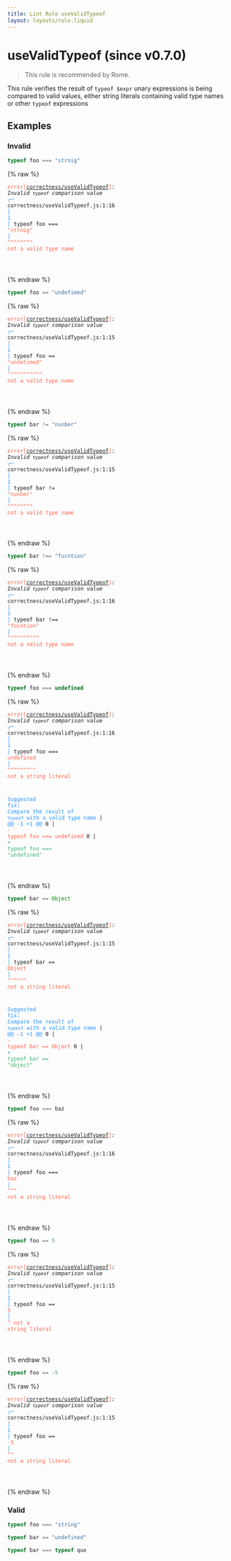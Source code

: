 ```yaml
---
title: Lint Rule useValidTypeof
layout: layouts/rule.liquid
---
```


# useValidTypeof (since v0.7.0)

> This rule is recommended by Rome.

This rule verifies the result of `typeof $expr` unary expressions is being
compared to valid values, either string literals containing valid type
names or other `typeof` expressions

## Examples

### Invalid

```jsx
typeof foo === "strnig"
```

{% raw %}<pre class="language-text"><code class="language-text"><span style="color: Tomato;">error</span><span style="color: Tomato;">[</span><span style="color: Tomato;"><a href="https://rome.tools/docs/lint/rules/useValidTypeof/">correctness/useValidTypeof</a></span><span style="color: Tomato;">]</span><em>: </em><em>Invalid `typeof` comparison value</em>
  <span style="color: rgb(38, 148, 255);">┌</span><span style="color: rgb(38, 148, 255);">─</span> correctness/useValidTypeof.js:1:16
  <span style="color: rgb(38, 148, 255);">│</span>
<span style="color: rgb(38, 148, 255);">1</span> <span style="color: rgb(38, 148, 255);">│</span> typeof foo === <span style="color: Tomato;">&quot;</span><span style="color: Tomato;">s</span><span style="color: Tomato;">t</span><span style="color: Tomato;">r</span><span style="color: Tomato;">n</span><span style="color: Tomato;">i</span><span style="color: Tomato;">g</span><span style="color: Tomato;">&quot;</span>
  <span style="color: rgb(38, 148, 255);">│</span>                <span style="color: Tomato;">^</span><span style="color: Tomato;">^</span><span style="color: Tomato;">^</span><span style="color: Tomato;">^</span><span style="color: Tomato;">^</span><span style="color: Tomato;">^</span><span style="color: Tomato;">^</span><span style="color: Tomato;">^</span> <span style="color: Tomato;">not a valid type name</span>

</code></pre>{% endraw %}

```jsx
typeof foo == "undefimed"
```

{% raw %}<pre class="language-text"><code class="language-text"><span style="color: Tomato;">error</span><span style="color: Tomato;">[</span><span style="color: Tomato;"><a href="https://rome.tools/docs/lint/rules/useValidTypeof/">correctness/useValidTypeof</a></span><span style="color: Tomato;">]</span><em>: </em><em>Invalid `typeof` comparison value</em>
  <span style="color: rgb(38, 148, 255);">┌</span><span style="color: rgb(38, 148, 255);">─</span> correctness/useValidTypeof.js:1:15
  <span style="color: rgb(38, 148, 255);">│</span>
<span style="color: rgb(38, 148, 255);">1</span> <span style="color: rgb(38, 148, 255);">│</span> typeof foo == <span style="color: Tomato;">&quot;</span><span style="color: Tomato;">u</span><span style="color: Tomato;">n</span><span style="color: Tomato;">d</span><span style="color: Tomato;">e</span><span style="color: Tomato;">f</span><span style="color: Tomato;">i</span><span style="color: Tomato;">m</span><span style="color: Tomato;">e</span><span style="color: Tomato;">d</span><span style="color: Tomato;">&quot;</span>
  <span style="color: rgb(38, 148, 255);">│</span>               <span style="color: Tomato;">^</span><span style="color: Tomato;">^</span><span style="color: Tomato;">^</span><span style="color: Tomato;">^</span><span style="color: Tomato;">^</span><span style="color: Tomato;">^</span><span style="color: Tomato;">^</span><span style="color: Tomato;">^</span><span style="color: Tomato;">^</span><span style="color: Tomato;">^</span><span style="color: Tomato;">^</span> <span style="color: Tomato;">not a valid type name</span>

</code></pre>{% endraw %}

```jsx
typeof bar != "nunber"
```

{% raw %}<pre class="language-text"><code class="language-text"><span style="color: Tomato;">error</span><span style="color: Tomato;">[</span><span style="color: Tomato;"><a href="https://rome.tools/docs/lint/rules/useValidTypeof/">correctness/useValidTypeof</a></span><span style="color: Tomato;">]</span><em>: </em><em>Invalid `typeof` comparison value</em>
  <span style="color: rgb(38, 148, 255);">┌</span><span style="color: rgb(38, 148, 255);">─</span> correctness/useValidTypeof.js:1:15
  <span style="color: rgb(38, 148, 255);">│</span>
<span style="color: rgb(38, 148, 255);">1</span> <span style="color: rgb(38, 148, 255);">│</span> typeof bar != <span style="color: Tomato;">&quot;</span><span style="color: Tomato;">n</span><span style="color: Tomato;">u</span><span style="color: Tomato;">n</span><span style="color: Tomato;">b</span><span style="color: Tomato;">e</span><span style="color: Tomato;">r</span><span style="color: Tomato;">&quot;</span>
  <span style="color: rgb(38, 148, 255);">│</span>               <span style="color: Tomato;">^</span><span style="color: Tomato;">^</span><span style="color: Tomato;">^</span><span style="color: Tomato;">^</span><span style="color: Tomato;">^</span><span style="color: Tomato;">^</span><span style="color: Tomato;">^</span><span style="color: Tomato;">^</span> <span style="color: Tomato;">not a valid type name</span>

</code></pre>{% endraw %}

```jsx
typeof bar !== "fucntion"
```

{% raw %}<pre class="language-text"><code class="language-text"><span style="color: Tomato;">error</span><span style="color: Tomato;">[</span><span style="color: Tomato;"><a href="https://rome.tools/docs/lint/rules/useValidTypeof/">correctness/useValidTypeof</a></span><span style="color: Tomato;">]</span><em>: </em><em>Invalid `typeof` comparison value</em>
  <span style="color: rgb(38, 148, 255);">┌</span><span style="color: rgb(38, 148, 255);">─</span> correctness/useValidTypeof.js:1:16
  <span style="color: rgb(38, 148, 255);">│</span>
<span style="color: rgb(38, 148, 255);">1</span> <span style="color: rgb(38, 148, 255);">│</span> typeof bar !== <span style="color: Tomato;">&quot;</span><span style="color: Tomato;">f</span><span style="color: Tomato;">u</span><span style="color: Tomato;">c</span><span style="color: Tomato;">n</span><span style="color: Tomato;">t</span><span style="color: Tomato;">i</span><span style="color: Tomato;">o</span><span style="color: Tomato;">n</span><span style="color: Tomato;">&quot;</span>
  <span style="color: rgb(38, 148, 255);">│</span>                <span style="color: Tomato;">^</span><span style="color: Tomato;">^</span><span style="color: Tomato;">^</span><span style="color: Tomato;">^</span><span style="color: Tomato;">^</span><span style="color: Tomato;">^</span><span style="color: Tomato;">^</span><span style="color: Tomato;">^</span><span style="color: Tomato;">^</span><span style="color: Tomato;">^</span> <span style="color: Tomato;">not a valid type name</span>

</code></pre>{% endraw %}

```jsx
typeof foo === undefined
```

{% raw %}<pre class="language-text"><code class="language-text"><span style="color: Tomato;">error</span><span style="color: Tomato;">[</span><span style="color: Tomato;"><a href="https://rome.tools/docs/lint/rules/useValidTypeof/">correctness/useValidTypeof</a></span><span style="color: Tomato;">]</span><em>: </em><em>Invalid `typeof` comparison value</em>
  <span style="color: rgb(38, 148, 255);">┌</span><span style="color: rgb(38, 148, 255);">─</span> correctness/useValidTypeof.js:1:16
  <span style="color: rgb(38, 148, 255);">│</span>
<span style="color: rgb(38, 148, 255);">1</span> <span style="color: rgb(38, 148, 255);">│</span> typeof foo === <span style="color: Tomato;">u</span><span style="color: Tomato;">n</span><span style="color: Tomato;">d</span><span style="color: Tomato;">e</span><span style="color: Tomato;">f</span><span style="color: Tomato;">i</span><span style="color: Tomato;">n</span><span style="color: Tomato;">e</span><span style="color: Tomato;">d</span>
  <span style="color: rgb(38, 148, 255);">│</span>                <span style="color: Tomato;">^</span><span style="color: Tomato;">^</span><span style="color: Tomato;">^</span><span style="color: Tomato;">^</span><span style="color: Tomato;">^</span><span style="color: Tomato;">^</span><span style="color: Tomato;">^</span><span style="color: Tomato;">^</span><span style="color: Tomato;">^</span> <span style="color: Tomato;">not a string literal</span>

<span style="color: rgb(38, 148, 255);">Suggested fix</span><span style="color: rgb(38, 148, 255);">: </span><span style="color: rgb(38, 148, 255);">Compare the result of `typeof` with a valid type name</span>
    | <span style="color: rgb(38, 148, 255);">@@ -1 +1 @@</span>
0   | <span style="color: Tomato;">- </span><span style="color: Tomato;">typeof foo === undefined</span>
  0 | <span style="color: MediumSeaGreen;">+ </span><span style="color: MediumSeaGreen;">typeof foo === &quot;undefined&quot;</span>

</code></pre>{% endraw %}

```jsx
typeof bar == Object
```

{% raw %}<pre class="language-text"><code class="language-text"><span style="color: Tomato;">error</span><span style="color: Tomato;">[</span><span style="color: Tomato;"><a href="https://rome.tools/docs/lint/rules/useValidTypeof/">correctness/useValidTypeof</a></span><span style="color: Tomato;">]</span><em>: </em><em>Invalid `typeof` comparison value</em>
  <span style="color: rgb(38, 148, 255);">┌</span><span style="color: rgb(38, 148, 255);">─</span> correctness/useValidTypeof.js:1:15
  <span style="color: rgb(38, 148, 255);">│</span>
<span style="color: rgb(38, 148, 255);">1</span> <span style="color: rgb(38, 148, 255);">│</span> typeof bar == <span style="color: Tomato;">O</span><span style="color: Tomato;">b</span><span style="color: Tomato;">j</span><span style="color: Tomato;">e</span><span style="color: Tomato;">c</span><span style="color: Tomato;">t</span>
  <span style="color: rgb(38, 148, 255);">│</span>               <span style="color: Tomato;">^</span><span style="color: Tomato;">^</span><span style="color: Tomato;">^</span><span style="color: Tomato;">^</span><span style="color: Tomato;">^</span><span style="color: Tomato;">^</span> <span style="color: Tomato;">not a string literal</span>

<span style="color: rgb(38, 148, 255);">Suggested fix</span><span style="color: rgb(38, 148, 255);">: </span><span style="color: rgb(38, 148, 255);">Compare the result of `typeof` with a valid type name</span>
    | <span style="color: rgb(38, 148, 255);">@@ -1 +1 @@</span>
0   | <span style="color: Tomato;">- </span><span style="color: Tomato;">typeof bar == Object</span>
  0 | <span style="color: MediumSeaGreen;">+ </span><span style="color: MediumSeaGreen;">typeof bar == &quot;object&quot;</span>

</code></pre>{% endraw %}

```jsx
typeof foo === baz
```

{% raw %}<pre class="language-text"><code class="language-text"><span style="color: Tomato;">error</span><span style="color: Tomato;">[</span><span style="color: Tomato;"><a href="https://rome.tools/docs/lint/rules/useValidTypeof/">correctness/useValidTypeof</a></span><span style="color: Tomato;">]</span><em>: </em><em>Invalid `typeof` comparison value</em>
  <span style="color: rgb(38, 148, 255);">┌</span><span style="color: rgb(38, 148, 255);">─</span> correctness/useValidTypeof.js:1:16
  <span style="color: rgb(38, 148, 255);">│</span>
<span style="color: rgb(38, 148, 255);">1</span> <span style="color: rgb(38, 148, 255);">│</span> typeof foo === <span style="color: Tomato;">b</span><span style="color: Tomato;">a</span><span style="color: Tomato;">z</span>
  <span style="color: rgb(38, 148, 255);">│</span>                <span style="color: Tomato;">^</span><span style="color: Tomato;">^</span><span style="color: Tomato;">^</span> <span style="color: Tomato;">not a string literal</span>

</code></pre>{% endraw %}

```jsx
typeof foo == 5
```

{% raw %}<pre class="language-text"><code class="language-text"><span style="color: Tomato;">error</span><span style="color: Tomato;">[</span><span style="color: Tomato;"><a href="https://rome.tools/docs/lint/rules/useValidTypeof/">correctness/useValidTypeof</a></span><span style="color: Tomato;">]</span><em>: </em><em>Invalid `typeof` comparison value</em>
  <span style="color: rgb(38, 148, 255);">┌</span><span style="color: rgb(38, 148, 255);">─</span> correctness/useValidTypeof.js:1:15
  <span style="color: rgb(38, 148, 255);">│</span>
<span style="color: rgb(38, 148, 255);">1</span> <span style="color: rgb(38, 148, 255);">│</span> typeof foo == <span style="color: Tomato;">5</span>
  <span style="color: rgb(38, 148, 255);">│</span>               <span style="color: Tomato;">^</span> <span style="color: Tomato;">not a string literal</span>

</code></pre>{% endraw %}

```jsx
typeof foo == -5
```

{% raw %}<pre class="language-text"><code class="language-text"><span style="color: Tomato;">error</span><span style="color: Tomato;">[</span><span style="color: Tomato;"><a href="https://rome.tools/docs/lint/rules/useValidTypeof/">correctness/useValidTypeof</a></span><span style="color: Tomato;">]</span><em>: </em><em>Invalid `typeof` comparison value</em>
  <span style="color: rgb(38, 148, 255);">┌</span><span style="color: rgb(38, 148, 255);">─</span> correctness/useValidTypeof.js:1:15
  <span style="color: rgb(38, 148, 255);">│</span>
<span style="color: rgb(38, 148, 255);">1</span> <span style="color: rgb(38, 148, 255);">│</span> typeof foo == <span style="color: Tomato;">-</span><span style="color: Tomato;">5</span>
  <span style="color: rgb(38, 148, 255);">│</span>               <span style="color: Tomato;">^</span><span style="color: Tomato;">^</span> <span style="color: Tomato;">not a string literal</span>

</code></pre>{% endraw %}

### Valid

```jsx
typeof foo === "string"
```

```jsx
typeof bar == "undefined"
```

```jsx
typeof bar === typeof qux
```

